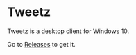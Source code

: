 # Tweetz

Tweetz is a desktop client for Windows 10.

Go to [Releases](https://github.com/mike-ward/tweetz/releases) to get it.
